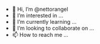 - 👋 Hi, I’m @nettorangel
- 👀 I’m interested in ...
- 🌱 I’m currently learning ...
- 💞️ I’m looking to collaborate on ...
- 📫 How to reach me ...

<!---
nettorangel/nettorangel is a ✨ special ✨ repository because its `README.md` (this file) appears on your GitHub profile.
You can click the Preview link to take a look at your changes.
--->
